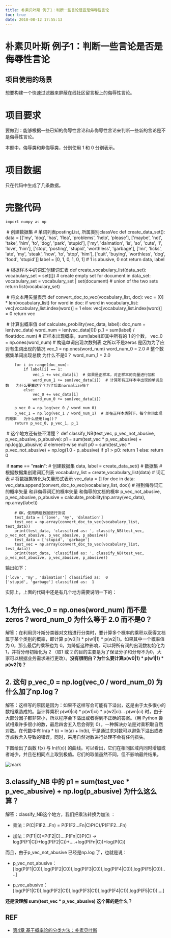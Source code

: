 ```yaml
---
title: 朴素贝叶斯 例子1：判断一些言论是否是侮辱性言论
toc: true
date: 2018-08-12 17:55:13
---
```


# 朴素贝叶斯 例子1：判断一些言论是否是侮辱性言论



## 项目使用的场景

想要构建一个快速过滤器来屏蔽在线社区留言板上的侮辱性言论。


# 项目要求


要做到：能够根据一些已知的侮辱性言论和非侮辱性言论来判断一些新的言论是不是侮辱性言论。

本题中，侮辱类和非侮辱类，分别使用 1 和 0 分别表示。


# 项目数据


只在代码中生成了几条数据。


# 完整代码




    import numpy as np


​
    # 创建数据集
    # 单词列表postingList, 所属类别classVec
    def create_data_set():
        data = [['my', 'dog', 'has', 'flea', 'problems', 'help', 'please'],
                ['maybe', 'not', 'take', 'him', 'to', 'dog', 'park', 'stupid'],
                ['my', 'dalmation', 'is', 'so', 'cute', 'I', 'love', 'him'],
                ['stop', 'posting', 'stupid', 'worthless', 'garbage'],
                ['mr', 'licks', 'ate', 'my', 'steak', 'how', 'to', 'stop', 'him'],
                ['quit', 'buying', 'worthless', 'dog', 'food', 'stupid']]
        label = [0, 1, 0, 1, 0, 1]  # 1 is abusive, 0 not
        return data, label


​
    # 根据样本中的词汇创建词汇表
    def create_vocabulary_list(data_set):
        vocabulary_set = set([])  # create empty set
        for document in data_set:
            vocabulary_set = vocabulary_set | set(document)  # union of the two sets
        return list(vocabulary_set)


​
    # 将文本用矢量表示
    def convert_doc_to_vec(vocabulary_list, doc):
        vec = [0] * len(vocabulary_list)
        for word in doc:
            if word in vocabulary_list:
                vec[vocabulary_list.index(word)] = 1
            else:
                vec[vocabulary_list.index(word)] = 0
        return vec


​
    # 计算出概率值
    def calculate_probility(vec_data, label):
        doc_num = len(vec_data)
        word_num = len(vec_data[0])
        p_1 = sum(label) / float(doc_num)  # 正样本出现概率，sum(label)即其中所有的 1 的个数，
        vec_0 = np.ones(word_num)  # 构造单词出现次数列表 之所以不是zeros 是因为为了应对有生词出现的情况
        vec_1 = np.ones(word_num)
        word_num_0 = 2.0  # 整个数据集单词出现总数   为什么不是0？
        word_num_1 = 2.0

        for i in range(doc_num):
            if label[i] == 1:
                vec_1 += vec_data[i]  # 如果是正样本，对正样本的向量进行加和
                word_num_1 += sum(vec_data[i])  # 计算所有正样本中出现的单词总数   为什么要算这个？为了后面normalize吗？
            else:
                vec_0 += vec_data[i]
                word_num_0 += sum(vec_data[i])

        p_vec_0 = np.log(vec_0 / word_num_0)
        p_vec_1 = np.log(vec_1 / word_num_1)  # 即在正样本类别下，每个单词出现的概率   为什么使用log()？
        return p_vec_0, p_vec_1, p_1


​
    # 这个地方还有些不清楚？
    def classify_NB(test_vec, p_vec_not_abusive, p_vec_abusive, p_abusive):
        p1 = sum(test_vec * p_vec_abusive) + np.log(p_abusive)  # element-wise mult
        p0 = sum(test_vec * p_vec_not_abusive) + np.log(1.0 - p_abusive)
        if p1 > p0:
            return 1
        else:
            return 0


​
    if __name__ == "__main__":
        # 创建数据集
        data, label = create_data_set()  # 数据集
        # 根据数据集创建词汇列表
        vocabulary_list = create_vocabulary_list(data)  # 词汇表
        # 将数据集转化为矢量形式表示
        vec_data = []
        for doc in data:
            vec_data.append(convert_doc_to_vec(vocabulary_list, doc))
        # 得到侮辱词汇的概率矢量 和非侮辱词汇的概率矢量 和侮辱的文档的概率
        p_vec_not_abusive, p_vec_abusive, p_abusive = calculate_probility(np.array(vec_data), np.array(label))

        # OK，使用两组数据进行测试
        test_data = ['love', 'my', 'dalmation']
        test_vec = np.array(convert_doc_to_vec(vocabulary_list, test_data))
        print(test_data, 'classified as: ', classify_NB(test_vec, p_vec_not_abusive, p_vec_abusive, p_abusive))
        test_data = ['stupid', 'garbage']
        test_vec = np.array(convert_doc_to_vec(vocabulary_list, test_data))
        print(test_data, 'classified as: ', classify_NB(test_vec, p_vec_not_abusive, p_vec_abusive, p_abusive))


输出如下：


    ['love', 'my', 'dalmation'] classified as:  0
    ['stupid', 'garbage'] classified as:  1


实际上，上面的代码中还是有几个地方需要说明一下的：


## 1.为什么 vec_0 = np.ones(word_num) 而不是zeros？word_num_0 为什么等于 2.0 而不是0？


解答：在利用贝叶斯分类器对文档进行分类时，要计算多个概率的乘积以获得文档属于某个类别的概率，即计算 p(w0|1) * p(w1|1) * p(w2|1)。如果其中一个概率值为 0，那么最后的乘积也为 0。为降低这种影响，可以将所有词的出现数初始化为 1，并将分母初始化为 2 （取1 或 2 的目的主要是为了保证分子和分母不为0，大家可以根据业务需求进行更改）。**没有很明白？为什么要计算p(w0|1) * p(w1|1) * p(w2|1)？**


## 2. 这句 p_vec_0 = np.log(vec_0 / word_num_0) 为什么加了np.log？


解答：这样写的原因是因为：如果不这样写会可能有下溢出，这是由于太多很小的数相乘造成的。当计算乘积 p(w0|ci) * p(w1|ci) * p(w2|ci)... p(wn|ci) 时，由于大部分因子都非常小，所以程序会下溢出或者得到不正确的答案。（用 Python 尝试相乘许多很小的数，最后四舍五入后会得到 0）。一种解决办法是对乘积取自然对数。在代数中有 ln(a * b) = ln(a) + ln(b), 于是通过求对数可以避免下溢出或者浮点数舍入导致的错误。同时，采用自然对数进行处理不会有任何损失。

下图给出了函数 f(x) 与 ln(f(x)) 的曲线。可以看出，它们在相同区域内同时增加或者减少，并且在相同点上取到极值。它们的取值虽然不同，但不影响最终结果。


![mark](http://pacdb2bfr.bkt.clouddn.com/blog/image/180727/kh24fdjdfG.png?imageslim)




## 3.classify_NB 中的 p1 = sum(test_vec * p_vec_abusive) + np.log(p_abusive) 为什么这么算？


解答：classify_NB这个地方，我们把乘法转换为加法 ：




  * 乘法：P(C|F1F2...Fn) = P(F1F2...Fn|C)P(C)/P(F1F2...Fn)

  * 加法：P(F1|C)*P(F2|C)....P(Fn|C)P(C) -> log(P(F1|C))+log(P(F2|C))+....+log(P(Fn|C))+log(P(C))


而且，由于p_vec_not_abusive 已经是np.log 了，也就是说：


  * p_vec_not_abusive：[log(P(F1|C0)),log(P(F2|C0)),log(P(F3|C0)),log(P(F4|C0)),log(P(F5|C0))....]

  * p_vec_abusive：[log(P(F1|C1)),log(P(F2|C1)),log(P(F3|C1)),log(P(F4|C1)),log(P(F5|C1))....]


**还是没理解 sum(test_vec * p_vec_abusive) 这个算的是什么？**







## REF

- [第4章 基于概率论的分类方法：朴素贝叶斯](http://ml.apachecn.org/mlia/)
